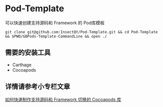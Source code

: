 # Pod-Template
可以快速创建支持源码和 Framework 的 Pod库模板

```shell
git clone git@github.com:InsectQY/Pod-Template.git && cd Pod-Template && $PWD/GBPods-Template-CommandLine && open ./
```
## 需要的安装工具
- Carthage
- Cocoapods

## 详情请参考小专栏文章
[如何快速制作支持源码和 Framework 切换的 Cocoapods 库](https://xiaozhuanlan.com/topic/0278956314)
